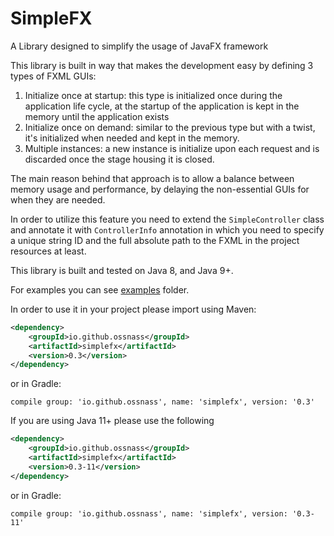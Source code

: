 # SimpleFX

A Library designed to simplify the usage of JavaFX framework

This library is built in way that makes the development easy by defining 3 types of FXML GUIs:

1.  Initialize once at startup: this type is initialized once during the application life cycle, at the startup of the application is kept in the memory until the application exists 
2.  Initialize once on demand: similar to the previous type but with a twist, it's initialized when needed and kept in the memory. 
3.  Multiple instances: a new instance is initialize upon each request and is discarded once the stage housing it is closed.

The main reason behind that approach is to allow a balance between memory usage and performance, by delaying the non-essential GUIs for when they are needed.

In order to utilize this feature you need to extend the `SimpleController` class and annotate it with `ControllerInfo` annotation in which you need to specify a unique string ID and the full absolute path to the FXML in the project resources at least.

This library is built and tested on Java 8, and Java 9+.

For examples you can see [examples](examples) folder.

In order to use it in your project please import using Maven:

```xml
<dependency>
    <groupId>io.github.ossnass</groupId>
    <artifactId>simplefx</artifactId>
    <version>0.3</version>
</dependency>
```

or in Gradle:

```
compile group: 'io.github.ossnass', name: 'simplefx', version: '0.3'
```

If you are using Java 11+ please use the following

```xml
<dependency>
    <groupId>io.github.ossnass</groupId>
    <artifactId>simplefx</artifactId>
    <version>0.3-11</version>
</dependency>
```

or in Gradle:

```
compile group: 'io.github.ossnass', name: 'simplefx', version: '0.3-11'
```
